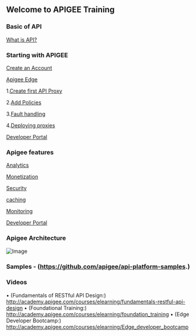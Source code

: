## Welcome to APIGEE Training

### Basic of API
[What is API?](http://docs.apigee.com/api-services/content/understanding-apis-and-api-proxies) 

### Starting with APIGEE

[Create an Account](http://docs.apigee.com/api-services/content/creating-apigee-edge-account)

[Apigee Edge](http://docs.apigee.com/api-services/content/what-apigee-edge)

1.[Create first API Proxy](http://docs.apigee.com/tutorials/add-and-configure-your-first-api)

2.[Add Policies](http://docs.apigee.com/tutorials/add-policies-your-api)

3.[Fault handling](http://docs.apigee.com/api-services/content/fault-handling)

4.[Deploying proxies](http://docs.apigee.com/api-services/content/deploying-proxies-ui)
      
[Developer Portal](http://docs.apigee.com/developer-services/content/what-developer-portal)

### Apigee features

   [Analytics](http://docs.apigee.com/analytics-services/content/analytics-services-overview)
   
   [Monetization](http://docs.apigee.com/monetization/content/configure-monetization-developer-portal)
   
   [Security](http://docs.apigee.com/api-services/content/api-security)
   
   [caching](http://docs.apigee.com/api-services/content/caching-edge)
   
   [Monitoring](http://docs.apigee.com/api-services/content/using-trace-tool-0)
   
   [Developer Portal](http://docs.apigee.com/developer-services/content/what-developer-portal)
       
### Apigee Architecture

![Image](src)

### Samples - (https://github.com/apigee/api-platform-samples.)


### Videos 

•	(Fundamentals of RESTful API Design:) http://academy.apigee.com/courses/elearning/fundamentals-restful-api-design
•	(Foundational Training:) http://academy.apigee.com/courses/elearning/foundation_training
•	(Edge Developer Bootcamp:)  http://academy.apigee.com/courses/elearning/Edge_developer_bootcamp

